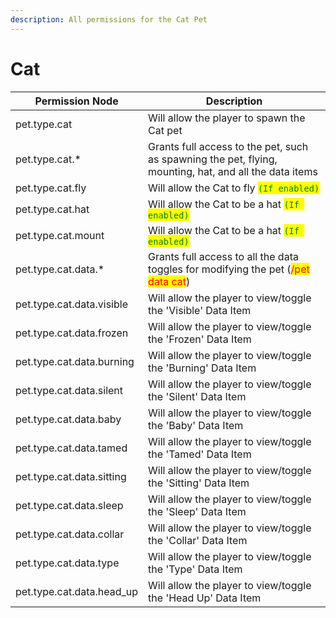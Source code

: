 ```yaml
---
description: All permissions for the Cat Pet
---
```



# Cat
| Permission Node | Description |
| - | - |
| pet.type.cat | Will allow the player to spawn the Cat pet |
| pet.type.cat.* | Grants full access to the pet, such as spawning the pet, flying, mounting, hat, and all the data items |
| pet.type.cat.fly | Will allow the Cat to fly <mark style="color:green;">`(If enabled)`</mark> |
| pet.type.cat.hat | Will allow the Cat to be a hat <mark style="color:green;">`(If enabled)`</mark> |
| pet.type.cat.mount | Will allow the Cat to be a hat <mark style="color:green;">`(If enabled)`</mark> |
| pet.type.cat.data.* | Grants full access to all the data toggles for modifying the pet (<mark style="color:red;">/pet data cat</mark>) |
| pet.type.cat.data.visible | Will allow the player to view/toggle the 'Visible' Data Item |
| pet.type.cat.data.frozen | Will allow the player to view/toggle the 'Frozen' Data Item |
| pet.type.cat.data.burning | Will allow the player to view/toggle the 'Burning' Data Item |
| pet.type.cat.data.silent | Will allow the player to view/toggle the 'Silent' Data Item |
| pet.type.cat.data.baby | Will allow the player to view/toggle the 'Baby' Data Item |
| pet.type.cat.data.tamed | Will allow the player to view/toggle the 'Tamed' Data Item |
| pet.type.cat.data.sitting | Will allow the player to view/toggle the 'Sitting' Data Item |
| pet.type.cat.data.sleep | Will allow the player to view/toggle the 'Sleep' Data Item |
| pet.type.cat.data.collar | Will allow the player to view/toggle the 'Collar' Data Item |
| pet.type.cat.data.type | Will allow the player to view/toggle the 'Type' Data Item |
| pet.type.cat.data.head_up | Will allow the player to view/toggle the 'Head Up' Data Item |

